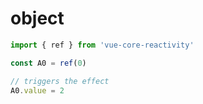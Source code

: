 # object

```js
import { ref } from 'vue-core-reactivity'

const A0 = ref(0)

// triggers the effect
A0.value = 2
```

<script setup>
import ReactiveDemo from '../demo/reactive.vue'
</script>

<ReactiveDemo />
